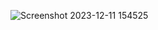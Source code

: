 ![Screenshot 2023-12-11 154525](https://github.com/RV2915/Change-Bgcolor-Btn/assets/146526270/e553ce3a-6953-46d1-a716-bb76a90b2298)
